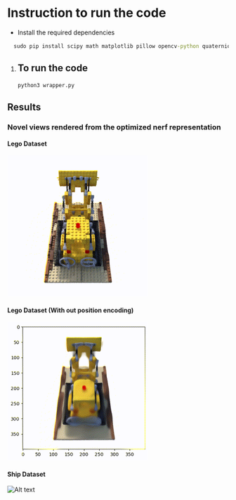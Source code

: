 # Instruction to run the code

* Install the required dependencies
```cmd
  sudo pip install scipy math matplotlib pillow opencv-python quaternions
```

1. To run the code 
    -
    ```python
    python3 wrapper.py
    ```

## Results

### Novel views rendered from the optimized nerf representation

#### Lego Dataset

![Alt text](https://github.com/anki-mittal/Nerf/blob/master/Phase2/NeRF_lego.gif?raw=true)

#### Lego Dataset (With out position encoding)

![Alt text](https://github.com/anki-mittal/Nerf/blob/master/Phase2/NeRF_lego_no_p_enc.gif?raw=true)

#### Ship Dataset

![Alt text](https://github.com/anki-mittal/Nerf/blob/master/Phase2/NeRF_ship.gif?raw=true)


